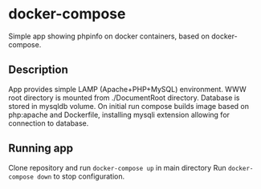 # docker-compose
Simple app showing phpinfo on docker containers, based on docker-compose.

## Description
App provides simple LAMP (Apache+PHP+MySQL) environment. WWW root directory is mounted from ./DocumentRoot directory. Database is stored in mysqldb volume. On initial run compose builds image based on php:apache and Dockerfile, installing mysqli extension allowing for connection to database.

## Running app
Clone repository and run `docker-compose up` in main directory  Run `docker-compose down` to stop configuration.
